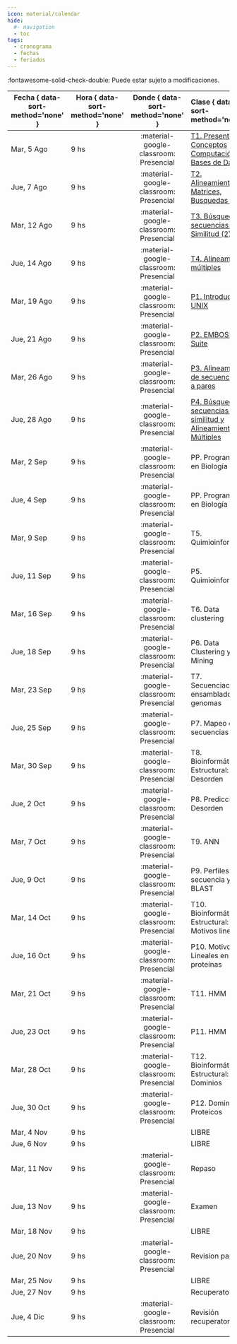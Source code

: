 ```yaml
---
icon: material/calendar
hide: 
  #- navigation
  - toc
tags:
  - cronograma
  - fechas
  - feriados
---
```


:fontawesome-solid-check-double: Puede estar sujeto a modificaciones.

| Fecha  { data-sort-method='none' }     | Hora  { data-sort-method='none' }   | Donde  { data-sort-method='none' }                                 | Clase  { data-sort-method='none' }      | Tipo  { data-sort-method='none' }                              | Docente { data-sort-method='none' } | 
| ----------- | -------- | :-------------------------------------: | :----------- | :---------------------------------- | :------ |
| Mar, 5 Ago      | 9 hs |	:material-google-classroom: Presencial | [T1. Presentación, Conceptos Computación, Bases de Datos](../teoricas/1-Teorica-Uno/index.md) | :fontawesome-solid-brain: Teórica |	F. Agüero |
| Jue, 7 Ago      | 9 hs |	:material-google-classroom: Presencial | [T2. Alineamientos, Matrices, Busquedas (1)](../teoricas/2-Teorica-Dos/index.md) | :fontawesome-solid-brain: Teórica |	F. Agüero |
| Mar, 12 Ago  | 9 hs |	:material-google-classroom: Presencial | [T3. Búsqueda de secuencias por Similitud (2)](../teoricas/3-Teorica-Tres/index.md) | :fontawesome-solid-brain: Teórica |	F. Agüero |
| Jue, 14 Ago  | 9 hs |	:material-google-classroom: Presencial | [T4. Alineamientos múltiples](../teoricas/4-Teorica-Cuatro/index.md) | :fontawesome-solid-brain: Teórica |	F. Agüero |
| Mar, 19 Ago  | 9 hs |	:material-google-classroom: Presencial | [P1. Introducción a UNIX](../practicos/TP01_Linux/index.md) | :fontawesome-solid-hammer: Práctica |	M. Didier Garnham |
| Jue, 21 Ago  | 9 hs |	:material-google-classroom: Presencial | [P2. EMBOSS Suite](../practicos/TP02_EMBOSS/index.md) | :fontawesome-solid-hammer: Práctica |	M. Didier Garnham |
| Mar, 26 Ago  | 9 hs |	:material-google-classroom: Presencial | [P3. Alineamientos de secuencias de a pares](../practicos/TP03_Alineamientos/index.md)| :fontawesome-solid-hammer: Práctica |	G. Romer |
| Jue, 28 Ago  | 9 hs |	:material-google-classroom: Presencial | [P4. Búsqueda de secuencias por similitud y Alineamientos Múltiples](../practicos/TP04_Busqueda_por_similitud/index.md) | :fontawesome-solid-hammer: Práctica |	G. Romer |
| Mar, 2 Sep  | 9 hs |	:material-google-classroom: Presencial | PP. Programando en Biología | :fontawesome-solid-hammer: Práctica |	R. Quinteros |
| Jue, 4 Sep  | 9 hs |	:material-google-classroom: Presencial | PP. Programando en Biología | :fontawesome-solid-hammer: Práctica |	R. Quinteros |
| Mar, 9 Sep  | 9 hs |	:material-google-classroom: Presencial | T5. Quimioinformática | :fontawesome-solid-brain: Teórica |	F. Agüero |
| Jue, 11 Sep  | 9 hs |	:material-google-classroom: Presencial | P5. Quimioinformática | :fontawesome-solid-hammer: Práctica |	M. Didier Garnham |
| Mar, 16 Sep  | 9 hs |	:material-google-classroom: Presencial | T6. Data clustering | :fontawesome-solid-brain: Teórica |	F. Agüero |
| Jue, 18 Sep  | 9 hs |	:material-google-classroom: Presencial | P6. Data Clustering y Data Mining | :fontawesome-solid-hammer: Práctica |	G. Romer |
| Mar, 23 Sep  | 9 hs |	:material-google-classroom: Presencial | T7. Secuenciación y ensamblado de genomas | :fontawesome-solid-brain: Teórica |	F. Agüero |
| Jue, 25 Sep  | 9 hs |	:material-google-classroom: Presencial | P7. Mapeo de secuencias | :fontawesome-solid-hammer: Práctica |	G. Romer |
| Mar, 30 Sep  | 9 hs |	:material-google-classroom: Presencial | T8. Bioinformática Estructural: Desorden | :fontawesome-solid-brain: Teórica |	L. Chemes |
| Jue, 2 Oct     | 9 hs |	:material-google-classroom: Presencial | P8. Predicción de Desorden | :fontawesome-solid-hammer: Práctica |	J. Glavina |
| Mar, 7 Oct     | 9 hs |	:material-google-classroom: Presencial | T9. ANN | :fontawesome-solid-brain: Teórica |	L. Chemes |
| Jue, 9 Oct     | 9 hs |	:material-google-classroom: Presencial | P9. Perfiles de secuencia y PSI-BLAST | :fontawesome-solid-hammer: Práctica |	H. García |
| Mar, 14 Oct     | 9 hs |	:material-google-classroom: Presencial | T10. Bioinformática Estructural: Motivos lineales | :fontawesome-solid-brain: Teórica |	L. Chemes |
| Jue, 16 Oct     | 9 hs |	:material-google-classroom: Presencial | P10. Motivos Lineales en proteínas | :fontawesome-solid-hammer: Práctica | J. Glavina |
| Mar, 21 Oct     | 9 hs |	:material-google-classroom: Presencial | T11. HMM | :fontawesome-solid-brain: Teórica |	L. Chemes |
| Jue, 23 Oct     | 9 hs |	:material-google-classroom: Presencial | P11. HMM | :fontawesome-solid-hammer: Práctica |	H. García |
| Mar, 28 Oct     | 9 hs |	:material-google-classroom: Presencial | T12. Bioinformática Estructural: Dominios | :fontawesome-solid-brain: Teórica |	L. Chemes |
| Jue, 30 Oct     | 9 hs |	:material-google-classroom: Presencial | P12. Dominios Proteicos |:fontawesome-solid-hammer: Práctica |	J. Glavina |
| Mar, 4 Nov  | 9 hs |	| LIBRE | |	|
| Jue, 6 Nov  | 9 hs |	| LIBRE | |	|
| Mar, 11 Nov  | 9 hs |	:material-google-classroom: Presencial | Repaso | |	F. Agüero<br>L. Chemes<br> |
| Jue, 13 Nov  | 9 hs |	:material-google-classroom: Presencial | Examen | | F. Agüero<br>L. Chemes<br> |
| Mar, 18 Nov  | 9 hs |	| LIBRE | |	|
| Jue, 20 Nov  | 9 hs |	:material-google-classroom: Presencial | Revision parciales      | |	F. Agüero<br>L. Chemes<br> |
| Mar, 25 Nov  | 9 hs |	| LIBRE | | |
| Jue, 27 Nov  | 9 hs |	| Recuperatorio | |	|
| Jue, 4 Dic  | 9 hs |	:material-google-classroom: Presencial | Revisión recuperatorios | | F. Agüero<br>L. Chemes<br> |

<!---
| Mar, 5 Ago   | 9 hs |	:material-google-classroom: Presencial | [T1. Presentación, Conceptos Computación, Bases de Datos](../teoricas/1-Teorica-Uno/index.md) | :fontawesome-solid-brain: Teórica |	F. Agüero |
| Jue, 7 Ago   | 9 hs |	:material-google-classroom: Presencial | [T2. Alineamientos, Matrices, Busquedas (1)](../teoricas/2-Teorica-Dos/index.md) | :fontawesome-solid-brain: Teórica |	F. Agüero |
| Mar, 12 Ago  | 9 hs |	:material-google-classroom: Presencial | [T3. Búsqueda de secuencias por Similitud (2)](../teoricas/3-Teorica-Tres/index.md) | :fontawesome-solid-brain: Teórica |	F. Agüero |
| Jue, 14 Ago  | 9 hs |	:material-google-classroom: Presencial | [T4. Alineamientos múltiples](../teoricas/4-Teorica-Cuatro/index.md) | :fontawesome-solid-brain: Teórica |	F. Agüero |
| Mar, 19 Ago  | 9 hs |	:material-google-classroom: Presencial | [P1. Introducción a UNIX](../practicos/TP01_Linux/index.md) | :fontawesome-solid-hammer: Práctica |	M. Didier Garnham |
| Jue, 21 Ago  | 9 hs |	:material-google-classroom: Presencial | [P2. EMBOSS Suite](../practicos/TP2_EMBOSS/index.md) | :fontawesome-solid-hammer: Práctica |	M. Didier Garnham |
| Mar, 26 Ago  | 9 hs |	:material-google-classroom: Presencial | [P3. Alineamientos de secuencias de a pares](../practicos/TP03_Alineamientos/index.md)| :fontawesome-solid-hammer: Práctica |	G. Romer |
| Jue, 28 Ago  | 9 hs |	:material-google-classroom: Presencial | [P4. Búsqueda de secuencias por similitud y Alineamientos Múltiples](../practicos/TP04_Busqueda_por_similitud/index.md) | :fontawesome-solid-hammer: Práctica |	G. Romer |
| Mar, 2 Sep   | 9 hs |	:material-google-classroom: Presencial | [PP. Programando en Biología](../practicos/TPPa_Programando_en_Biologia/index.md) | :fontawesome-solid-hammer: Práctica |	R. Quinteros |
| Jue, 4 Sep   | 9 hs |	:material-google-classroom: Presencial | [PP. Programando en Biología](../practicos/TPPb_Programando_en_Biologia/index.md)  | :fontawesome-solid-hammer: Práctica |	R. Quinteros |
| Mar, 9 Sep   | 9 hs |	:material-google-classroom: Presencial | [T5. Quimioinformática](../teoricas/5-Teorica-Cinco/index.md) | :fontawesome-solid-brain: Teórica |	F. Agüero |
| Jue, 11 Sep  | 9 hs |	:material-google-classroom: Presencial | [P5. Quimioinformática](../practicos/TP05_Quimioinformatica/index.md) | :fontawesome-solid-hammer: Práctica |	M. Didier Garnham |
| Mar, 16 Sep  | 9 hs |	:material-google-classroom: Presencial | [T6. Data clustering](../teoricas/6-Teorica-Seis/index.md) | :fontawesome-solid-brain: Teórica |	F. Agüero |
| Jue, 18 Sep  | 9 hs |	:material-google-classroom: Presencial | [P6. Data Clustering y Data Mining](../practicos/TP6_Clustering_Data_Mining/index.md) | :fontawesome-solid-hammer: Práctica |	G. Romer |
| Mar, 23 Sep  | 9 hs |	:material-google-classroom: Presencial | [T7. Secuenciación y ensamblado de genomas](../teoricas/7-Teorica-Siete/index.md) | :fontawesome-solid-brain: Teórica |	F. Agüero |
| Jue, 25 Sep  | 9 hs |	:material-google-classroom: Presencial | [P7. Mapeo de secuencias](../practicos/TP7_Short-Read-Mapping/index.md) | :fontawesome-solid-hammer: Práctica |	G. Romer |
| Mar, 30 Sep  | 9 hs |	:material-google-classroom: Presencial | [T8. Bioinformática Estructural: Desorden](../teoricas/8-Teorica-Ocho/index.md) | :fontawesome-solid-brain: Teórica |	L. Chemes |
| Jue, 2 Oct   | 9 hs |	:material-google-classroom: Presencial | [P8. Predicción de Desorden](../practicos/TP08_Desorden/index.md) | :fontawesome-solid-hammer: Práctica |	J. Glavina |
| Mar, 7 Oct   | 9 hs |	:material-google-classroom: Presencial | [T9. ANN](../teoricas/9-Teorica-Nueve/index.md) | :fontawesome-solid-brain: Teórica |	L. Chemes |
| Jue, 9 Oct   | 9 hs |	:material-google-classroom: Presencial | [P9. Perfiles de secuencia y PSI-BLAST](../practicos/TP9_PSI-BLAST/index.md) | :fontawesome-solid-hammer: Práctica |	H. García |
| Mar, 14 Oct  | 9 hs |	:material-google-classroom: Presencial | [T10. Bioinformática Estructural: Motivos lineales](../teoricas/10-Teorica-Diez/index.md) | :fontawesome-solid-brain: Teórica |	L. Chemes |
| Jue, 16 Oct  | 9 hs |	:material-google-classroom: Presencial | [P10. Motivos Lineales en proteínas](../practicos/TP10_Motivos/index.md) | :fontawesome-solid-hammer: Práctica | J. Glavina |
| Mar, 21 Oct  | 9 hs |	:material-google-classroom: Presencial | [T11. HMM](../teoricas/11-Teorica-Once/index.md) | :fontawesome-solid-brain: Teórica |	L. Chemes |
| Jue, 23 Oct  | 9 hs |	:material-google-classroom: Presencial | [P11. HMM](../practicos/TP11_HMM/index.md) | :fontawesome-solid-hammer: Práctica |	H. García |
| Mar, 28 Oct  | 9 hs |	:material-google-classroom: Presencial | [T12. Bioinformática Estructural: Dominios](../teoricas/12-Teorica-Doce/index.md) | :fontawesome-solid-brain: Teórica |	L. Chemes |
| Jue, 30 Oct  | 9 hs |	:material-google-classroom: Presencial | [P12. Dominios Proteicos](../practicos/TP12_Modelado_Por_Homologia/index.md) |:fontawesome-solid-hammer: Práctica |	J. Glavina |
| Mar, 4 Nov   | 9 hs |	| LIBRE | |	|
| Jue, 6 Nov   | 9 hs |	| LIBRE | |	|
| Mar, 11 Nov  | 9 hs |	:material-google-classroom: Presencial | Repaso | |	F. Agüero<br>L. Chemes<br> |
| Jue, 13 Nov  | 9 hs |	:material-google-classroom: Presencial | Examen | | F. Agüero<br>L. Chemes<br> |
| Mar, 18 Nov  | 9 hs |	| LIBRE | |	|
| Jue, 20 Nov  | 9 hs |	:material-google-classroom: Presencial | Revision parciales      | |	F. Agüero<br>L. Chemes<br> |
| Mar, 25 Nov  | 9 hs |	| LIBRE | | |
| Jue, 27 Nov  | 9 hs |	| Recuperatorio | |	|
| Jue, 4 Dic   | 9 hs |	:material-google-classroom: Presencial | Revisión recuperatorios | | F. Agüero<br>L. Chemes<br> |
--->
